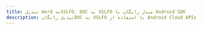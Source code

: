 ---title: تبدیل Word بهXSLFO، DOC به XSLFO مبدل رایگان یا Android SDKdescription: تبدیل رایگانDOC به XSLFO با استفاده از Android Cloud APIs & SDK. همچنین اسناد Microsoft Word و OpenOffice را در Cloud ایجاد، ویرایش و رندر کنید.---